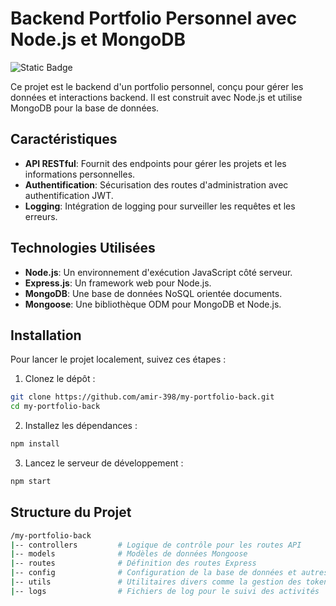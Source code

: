 # Backend Portfolio Personnel avec Node.js et MongoDB
![Static Badge](https://img.shields.io/badge/version-1.0.0-blue)

Ce projet est le backend d'un portfolio personnel, conçu pour gérer les données et interactions backend. Il est construit avec Node.js et utilise MongoDB pour la base de données.

## Caractéristiques

- **API RESTful**: Fournit des endpoints pour gérer les projets et les informations personnelles.
- **Authentification**: Sécurisation des routes d'administration avec authentification JWT.
- **Logging**: Intégration de logging pour surveiller les requêtes et les erreurs.

## Technologies Utilisées

- **Node.js**: Un environnement d'exécution JavaScript côté serveur.
- **Express.js**: Un framework web pour Node.js.
- **MongoDB**: Une base de données NoSQL orientée documents.
- **Mongoose**: Une bibliothèque ODM pour MongoDB et Node.js.

## Installation

Pour lancer le projet localement, suivez ces étapes :

1. Clonez le dépôt :

```bash
git clone https://github.com/amir-398/my-portfolio-back.git
cd my-portfolio-back
```
2. Installez les dépendances :
```bash
npm install
```
3. Lancez le serveur de développement :
```bash
npm start
```
## Structure du Projet
```bash
/my-portfolio-back
|-- controllers         # Logique de contrôle pour les routes API
|-- models              # Modèles de données Mongoose
|-- routes              # Définition des routes Express
|-- config              # Configuration de la base de données et autres variables d'environnement
|-- utils               # Utilitaires divers comme la gestion des tokens
|-- logs                # Fichiers de log pour le suivi des activités

```

